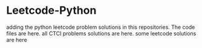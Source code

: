 # Leetcode-Python
adding the python leetcode problem solutions in this repositories. 
The code files are here.
all CTCI problems solutions are here.
some leetcode solutions are here
























































































































































































































































































































































































































































































































































































































































































































































































































































































































































































































































































































